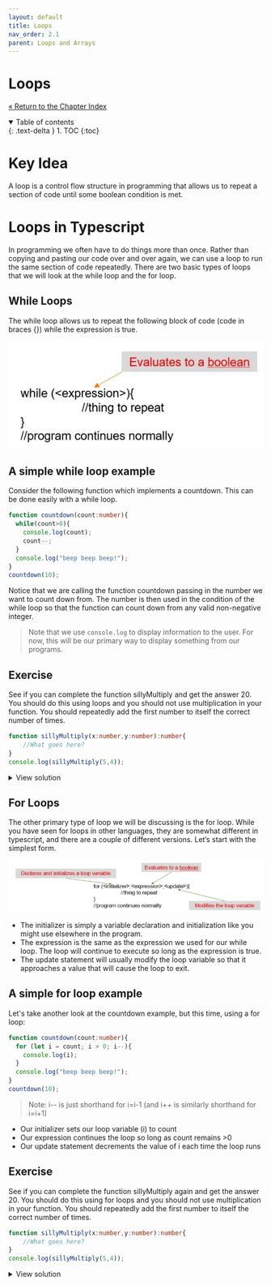 ```yaml
---
layout: default
title: Loops
nav_order: 2.1
parent: Loops and Arrays
---
```


# Loops

[&laquo; Return to the Chapter Index](index.md)

<details open markdown="block">
  <summary>
    Table of contents
  </summary>
  {: .text-delta }
1. TOC
{:toc}
</details>

# Key Idea

A loop is a control flow structure in programming that allows us to repeat a section of code until some boolean condition is met.

# Loops in Typescript
In programming we often have to do things more than once. Rather than copying and pasting our code over and over again, we can use a loop to run the same section of code repeatedly.
There are two basic types of loops that we will look at the while loop and the for loop.

## While Loops
The while loop allows us to repeat the following block of code (code in braces {}) while the expression is true.

![](../../assets/images/while.jpg)

## A simple while loop example
Consider the following function which implements a countdown.  This can be done easily with a while loop.
```typescript
function countdown(count:number){
  while(count>0){
    console.log(count);
    count--;
  }
  console.log("beep beep beep!");
}
countdown(10);
```
Notice that we are calling the function countdown passing in the number we want to count down from.  The number is then used in the condition of the while loop so that the function can count down from any valid non-negative integer.
> Note that we use ```console.log``` to display information to the user.  For now, this will be our primary way to display something from our programs.

## Exercise
See if you can complete the function sillyMultiply and get the answer 20.  You should do this using loops and you should not use multiplication in your function.  You should repeatedly add the first number to itself the correct number of times.
```typescript
function sillyMultiply(x:number,y:number):number{
    //What goes here?
}
console.log(sillyMultiply(5,4));
```
<details markdown="block">
<summary>View solution</summary>
```typescript
function sillyMultiply(x:number,y:number):number{
  let product:number = 0;
    while(y > 0){
      product = product + x;
      y = y - 1;
    }
  return product  
}
console.log(sillyMultiply(5,4));
```

</details>

## For Loops
The other primary type of loop we will be discussing is the for loop.
While you have seen for loops in other languages, they are somewhat different in typescript, and there are a couple of different versions.
Let’s start with the simplest form.

![](../../assets/images/forloop.jpg)
* The initializer is simply a variable declaration and initialization like you might use elsewhere in the program.
* The expression is the same as the expression we used for our while loop.  The loop will continue to execute so long as the expression is true.
* The update statement will usually modify the loop variable so that it approaches a value that will cause the loop to exit.

## A simple for loop example
Let's take another look at the countdown example, but this time, using a for loop:
```typescript
function countdown(count:number){
  for (let i = count; i > 0; i--){
    console.log(i);
  }
  console.log("beep beep beep!");
}
countdown(10);
```
> Note: i-- is just shorthand for i=i-1 (and i++ is similarly shorthand for i=i+1)
* Our initializer sets our loop variable (i) to count
* Our expression continues the loop so long as count remains >0
* Our update statement decrements the value of i each time the loop runs

## Exercise
See if you can complete the function sillyMultiply again and get the answer 20.  You should do this using for loops and you should not use multiplication in your function.  You should repeatedly add the first number to itself the correct number of times.
```typescript
function sillyMultiply(x:number,y:number):number{
    //What goes here?
}
console.log(sillyMultiply(5,4));
```
<details markdown="block">
<summary>View solution</summary>
```typescript
function sillyMultiply(x:number,y:number):number{
  let product:number=0;
  for (let i=0;i<y;i++){
    product=product+x;
  }
  return product;
}
console.log(sillyMultiply(5,4));
```

</details>

# Summary
We can create more complex program logic by repeating sections of our code to solve problems.  This is important for many reasons including readability, reducing potential for errors, and variability of the number of times something must execute based on inputs.  The two primary loops in Typescript are the while loop and the for loop.  This section examined the while loop, and one of the formats of the for loop.  We will examine the other for loop in the next section as it explicitly operates on collections which we will cover next.

# Next Step

Next we'll learn about arrays: [Arrays &raquo;](../2-loops/arrays.md)